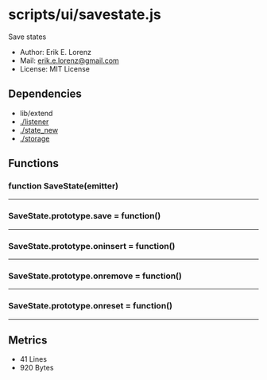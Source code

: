 # scripts/ui/savestate.js


Save states

* Author: Erik E. Lorenz 
* Mail: <erik.e.lorenz@gmail.com>
* License: MIT License


## Dependencies

* lib/extend
* <a href="./listener.html">./listener</a>
* <a href="./state_new.html">./state_new</a>
* <a href="./storage.html">./storage</a>

## Functions

###   function SaveState(emitter)

---

###   SaveState.prototype.save = function()

---

###   SaveState.prototype.oninsert = function()

---

###   SaveState.prototype.onremove = function()

---

###   SaveState.prototype.onreset = function()

---

## Metrics

* 41 Lines
* 920 Bytes

